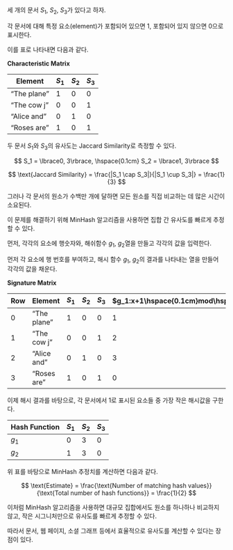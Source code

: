 <br />

세 개의 문서 $S_1$, $S_2$, $S_3$가 있다고 하자.

각 문서에 대해 특정 요소(element)가 포함되어 있으면 1, 포함되어 있지 않으면 0으로 표시한다.

이를 표로 나타내면 다음과 같다.

<p></p>

**Characteristic Matrix**

| Element     | $S_1$ | $S_2$ | $S_3$ |
| ----------- | ----- | ----- | ----- |
| “The plane” | 1     | 0     | 0     |
| “The cow j” | 0     | 0     | 1     |
| “Alice and” | 0     | 1     | 0     |
| “Roses are” | 1     | 0     | 1     |

<p></p>

두 문서 $S_1$와 $S_3$의 유사도는 Jaccard Similarity로 측정할 수 있다.

$$
S_1 = \lbrace0, 3\rbrace, \hspace{0.1cm} S_2 = \lbrace1, 3\rbrace
$$

$$
\text{Jaccard Similarity} = \frac{|S_1 \cap S_3|}{|S_1 \cup S_3|} = \frac{1}{3}
$$

그러나 각 문서의 원소가 수백만 개에 달하면 모든 원소를 직접 비교하는 데 많은 시간이 소요된다.

<p></p>

이 문제를 해결하기 위해 MinHash 알고리즘을 사용하면 집합 간 유사도를 빠르게 추정할 수 있다.

먼저, 각각의 요소에 행숫자와, 해쉬함수 $g_1$, $g_2$열을 만들고 각각의 값을 입력한다.

먼저 각 요소에 행 번호를 부여하고, 해시 함수 $g_1$, $g_2$의 결과를 나타내는 열을 만들어 각각의 값을 채운다.

<p></p>

**Signature Matrix**

| Row | Element     | $S_1$ | $S_2$ | $S_3$ | $g_1:x+1\hspace{0.1cm}mod\hspace{0.1cm}4$ | $g_2:3x+1\hspace{0.1cm}mod\hspace{0.1cm}4$ |
| --- | ----------- | ----- | ----- | ----- | ----------------------------------------- | ------------------------------------------ |
| 0   | “The plane” | 1     | 0     | 0     | 1                                         | 1                                          |
| 1   | “The cow j” | 0     | 0     | 1     | 2                                         | 0                                          |
| 2   | “Alice and” | 0     | 1     | 0     | 3                                         | 3                                          |
| 3   | “Roses are” | 1     | 0     | 1     | 0                                         | 2                                          |

<p></p>

이제 해시 결과를 바탕으로, 각 문서에서 1로 표시된 요소들 중 가장 작은 해시값을 구한다.

| Hash Function | $S_1$ | $S_2$ | $S_3$ |
| ------------- | ----- | ----- | ----- |
| $g_1$         | 0     | 3     | 0     |
| $g_2$         | 1     | 3     | 0     |

<p></p>

위 표를 바탕으로 MinHash 추정치를 계산하면 다음과 같다.

$$
\text{Estimate} = \frac{\text{Number of matching hash values}}{\text{Total number of hash functions}} = \frac{1}{2}
$$

<p></p>

이처럼 MinHash 알고리즘을 사용하면 대규모 집합에서도 원소를 하나하나 비교하지 않고, 작은 시그니처만으로 유사도를 빠르게 추정할 수 있다.

따라서 문서, 웹 페이지, 소셜 그래프 등에서 효율적으로 유사도를 계산할 수 있다는 장점이 있다.

<br />
<br />
<br />
<br />
